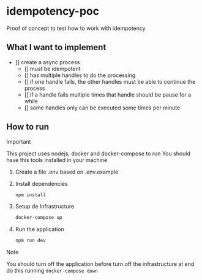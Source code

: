 # idempotency-poc

Proof of concept to test how to work with idempotency

## What I want to implement

- [] create a async process
  - [] must be idempotent
  - [] has multiple handles to do the processing
  - [] if one handle fails, the other handles must be able to continue the process
  - [] if a handle fails multiple times that handle should be pause for a while
  - [] some handles only can be executed some times per minute

## How to run

> [!IMPORTANT]
> This project uses nodejs, docker and docker-compose to run
> You should have this tools installed in your machine

1. Create a file .env based on .env.example

2. Install dependencies

    ```bash
    npm install
    ```

3. Setup de Infrastructure

    ```bash
    docker-compose up
    ```

4. Run the application

    ```bash
    npm run dev
    ```

> [!NOTE]
> You should turn off the application before turn off the infrastructure at end
> do this running `docker-compose down`
